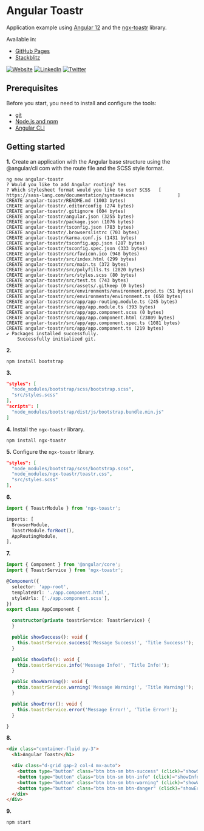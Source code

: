 # Angular Toastr

Application example using [Angular 12](https://angular.io/) and the [ngx-toastr](https://www.npmjs.com/package/ngx-toastr) library.

Available in:

* [GitHub Pages](https://rodrigokamada.github.io/angular-toastr/)
* [Stackblitz](https://stackblitz.com/edit/angular12-toastr)



[![Website](https://shields.braskam.com/v1/shields?name=website&format=rectangle&size=small)](https://rodrigo.kamada.com.br)
[![LinkedIn](https://shields.braskam.com/v1/shields?name=linkedin&format=rectangle&size=small)](https://www.linkedin.com/in/rodrigokamada)
[![Twitter](https://shields.braskam.com/v1/shields?name=twitter&format=rectangle&size=small&socialAccount=rodrigokamada)](https://twitter.com/rodrigokamada)



## Prerequisites

Before you start, you need to install and configure the tools:

* [git](https://git-scm.com/)
* [Node.js and npm](https://nodejs.org/)
* [Angular CLI](https://angular.io/cli)



## Getting started


**1.** Create an application with the Angular base structure using the @angular/cli com with the route file and the SCSS style format.

```shell
ng new angular-toastr
? Would you like to add Angular routing? Yes
? Which stylesheet format would you like to use? SCSS   [ https://sass-lang.com/documentation/syntax#scss                ]
CREATE angular-toastr/README.md (1003 bytes)
CREATE angular-toastr/.editorconfig (274 bytes)
CREATE angular-toastr/.gitignore (604 bytes)
CREATE angular-toastr/angular.json (3255 bytes)
CREATE angular-toastr/package.json (1076 bytes)
CREATE angular-toastr/tsconfig.json (783 bytes)
CREATE angular-toastr/.browserslistrc (703 bytes)
CREATE angular-toastr/karma.conf.js (1431 bytes)
CREATE angular-toastr/tsconfig.app.json (287 bytes)
CREATE angular-toastr/tsconfig.spec.json (333 bytes)
CREATE angular-toastr/src/favicon.ico (948 bytes)
CREATE angular-toastr/src/index.html (299 bytes)
CREATE angular-toastr/src/main.ts (372 bytes)
CREATE angular-toastr/src/polyfills.ts (2820 bytes)
CREATE angular-toastr/src/styles.scss (80 bytes)
CREATE angular-toastr/src/test.ts (743 bytes)
CREATE angular-toastr/src/assets/.gitkeep (0 bytes)
CREATE angular-toastr/src/environments/environment.prod.ts (51 bytes)
CREATE angular-toastr/src/environments/environment.ts (658 bytes)
CREATE angular-toastr/src/app/app-routing.module.ts (245 bytes)
CREATE angular-toastr/src/app/app.module.ts (393 bytes)
CREATE angular-toastr/src/app/app.component.scss (0 bytes)
CREATE angular-toastr/src/app/app.component.html (23809 bytes)
CREATE angular-toastr/src/app/app.component.spec.ts (1081 bytes)
CREATE angular-toastr/src/app/app.component.ts (219 bytes)
✔ Packages installed successfully.
    Successfully initialized git.
```

**2.** 

```shell
npm install bootstrap
```

**3.** 

```json
"styles": [
  "node_modules/bootstrap/scss/bootstrap.scss",
  "src/styles.scss"
],
"scripts": [
  "node_modules/bootstrap/dist/js/bootstrap.bundle.min.js"
]
```

**4.** Install the `ngx-toastr` library.

```shell
npm install ngx-toastr
```

**5.** Configure the `ngx-toastr` library.

```json
"styles": [
  "node_modules/bootstrap/scss/bootstrap.scss",
  "node_modules/ngx-toastr/toastr.css",
  "src/styles.scss"
],
```

**6.** 

```typescript
import { ToastrModule } from 'ngx-toastr';

imports: [
  BrowserModule,
  ToastrModule.forRoot(),
  AppRoutingModule,
],
```

**7.** 

```typescript
import { Component } from '@angular/core';
import { ToastrService } from 'ngx-toastr';

@Component({
  selector: 'app-root',
  templateUrl: './app.component.html',
  styleUrls: ['./app.component.scss'],
})
export class AppComponent {

  constructor(private toastrService: ToastrService) {
  }

  public showSuccess(): void {
    this.toastrService.success('Message Success!', 'Title Success!');
  }

  public showInfo(): void {
    this.toastrService.info('Message Info!', 'Title Info!');
  }

  public showWarning(): void {
    this.toastrService.warning('Message Warning!', 'Title Warning!');
  }

  public showError(): void {
    this.toastrService.error('Message Error!', 'Title Error!');
  }

}
```

**8.** 

```html
<div class="container-fluid py-3">
  <h1>Angular Toastr</h1>

  <div class="d-grid gap-2 col-4 mx-auto">
    <button type="button" class="btn btn-sm btn-success" (click)="showSuccess()">Success</button>
    <button type="button" class="btn btn-sm btn-info" (click)="showInfo()">Info</button>
    <button type="button" class="btn btn-sm btn-warning" (click)="showWarning()">Warning</button>
    <button type="button" class="btn btn-sm btn-danger" (click)="showError()">Error</button>
  </div>
</div>
```

**9.** 

```shell
npm start
```
